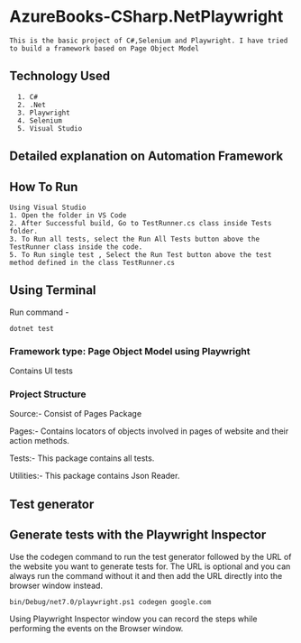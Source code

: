# AzureBooks-CSharp.NetPlaywright
```
This is the basic project of C#,Selenium and Playwright. I have tried to build a framework based on Page Object Model
```
## Technology Used
```
  1. C#
  2. .Net
  3. Playwright 
  4. Selenium
  5. Visual Studio
```


## Detailed explanation on Automation Framework
## How To Run
```
Using Visual Studio
1. Open the folder in VS Code
2. After Successful build, Go to TestRunner.cs class inside Tests folder.
3. To Run all tests, select the Run All Tests button above the TestRunner class inside the code.
5. To Run single test , Select the Run Test button above the test method defined in the class TestRunner.cs
```

## Using Terminal
Run command - 
```
dotnet test
```

### Framework type: Page Object Model using Playwright

Contains  UI tests


### Project Structure
Source:- Consist of Pages Package

Pages:-
Contains locators of objects involved in pages of website and their action methods.

Tests:-
This package contains all tests.

Utilities:-
This package contains Json Reader.


## Test generator
## Generate tests with the Playwright Inspector

Use the codegen command to run the test generator followed by the URL of the website you want to generate tests for. The URL is optional and you can always run the command without it and then add the URL directly into the browser window instead.

```
bin/Debug/net7.0/playwright.ps1 codegen google.com
```
Using Playwright Inspector window you can record the steps while performing the events on the Browser window.